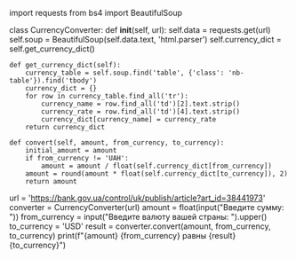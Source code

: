 import requests
from bs4 import BeautifulSoup


class CurrencyConverter:
    def __init__(self, url):
        self.data = requests.get(url)
        self.soup = BeautifulSoup(self.data.text, 'html.parser')
        self.currency_dict = self.get_currency_dict()

    def get_currency_dict(self):
        currency_table = self.soup.find('table', {'class': 'nb-table'}).find('tbody')
        currency_dict = {}
        for row in currency_table.find_all('tr'):
            currency_name = row.find_all('td')[2].text.strip()
            currency_rate = row.find_all('td')[4].text.strip()
            currency_dict[currency_name] = currency_rate
        return currency_dict

    def convert(self, amount, from_currency, to_currency):
        initial_amount = amount
        if from_currency != 'UAH':
            amount = amount / float(self.currency_dict[from_currency])
        amount = round(amount * float(self.currency_dict[to_currency]), 2)
        return amount


url = 'https://bank.gov.ua/control/uk/publish/article?art_id=38441973'
converter = CurrencyConverter(url)
amount = float(input("Введите сумму: "))
from_currency = input("Введите валюту вашей страны: ").upper()
to_currency = 'USD'
result = converter.convert(amount, from_currency, to_currency)
print(f"{amount} {from_currency} равны {result} {to_currency}")
